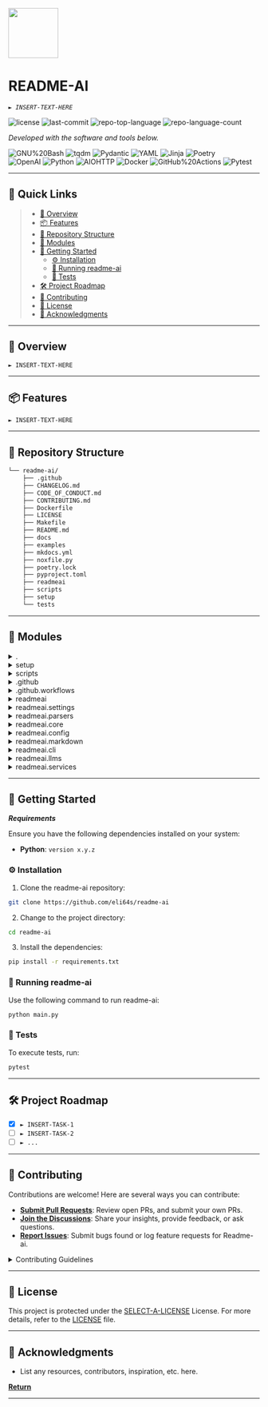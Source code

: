 <p align="left">
  <img src="https://cdn-icons-png.flaticon.com/512/6295/6295417.png" width="100" />
</p>
<p align="left">
    <h1 align="left">README-AI</h1>
</p>
<p align="left">
    <em><code>► INSERT-TEXT-HERE</code></em>
</p>
<p align="left">
	<img src="https://img.shields.io/github/license/eli64s/readme-ai?style=flat&color=0080ff" alt="license">
	<img src="https://img.shields.io/github/last-commit/eli64s/readme-ai?style=flat&logo=git&logoColor=white&color=0080ff" alt="last-commit">
	<img src="https://img.shields.io/github/languages/top/eli64s/readme-ai?style=flat&color=0080ff" alt="repo-top-language">
	<img src="https://img.shields.io/github/languages/count/eli64s/readme-ai?style=flat&color=0080ff" alt="repo-language-count">
<p>
<p align="left">
		<em>Developed with the software and tools below.</em>
</p>
<p align="left">
	<img src="https://img.shields.io/badge/GNU%20Bash-4EAA25.svg?style=flat&logo=GNU-Bash&logoColor=white" alt="GNU%20Bash">
	<img src="https://img.shields.io/badge/tqdm-FFC107.svg?style=flat&logo=tqdm&logoColor=black" alt="tqdm">
	<img src="https://img.shields.io/badge/Pydantic-E92063.svg?style=flat&logo=Pydantic&logoColor=white" alt="Pydantic">
	<img src="https://img.shields.io/badge/YAML-CB171E.svg?style=flat&logo=YAML&logoColor=white" alt="YAML">
	<img src="https://img.shields.io/badge/Jinja-B41717.svg?style=flat&logo=Jinja&logoColor=white" alt="Jinja">
	<img src="https://img.shields.io/badge/Poetry-60A5FA.svg?style=flat&logo=Poetry&logoColor=white" alt="Poetry">
	<br>
	<img src="https://img.shields.io/badge/OpenAI-412991.svg?style=flat&logo=OpenAI&logoColor=white" alt="OpenAI">
	<img src="https://img.shields.io/badge/Python-3776AB.svg?style=flat&logo=Python&logoColor=white" alt="Python">
	<img src="https://img.shields.io/badge/AIOHTTP-2C5BB4.svg?style=flat&logo=AIOHTTP&logoColor=white" alt="AIOHTTP">
	<img src="https://img.shields.io/badge/Docker-2496ED.svg?style=flat&logo=Docker&logoColor=white" alt="Docker">
	<img src="https://img.shields.io/badge/GitHub%20Actions-2088FF.svg?style=flat&logo=GitHub-Actions&logoColor=white" alt="GitHub%20Actions">
	<img src="https://img.shields.io/badge/Pytest-0A9EDC.svg?style=flat&logo=Pytest&logoColor=white" alt="Pytest">
</p>
<hr>

## 🔗 Quick Links

> - [📍 Overview](#-overview)
> - [📦 Features](#-features)
> - [📂 Repository Structure](#-repository-structure)
> - [🧩 Modules](#-modules)
> - [🚀 Getting Started](#-getting-started)
>   - [⚙️ Installation](#️-installation)
>   - [🤖 Running readme-ai](#-running-readme-ai)
>   - [🧪 Tests](#-tests)
> - [🛠 Project Roadmap](#-project-roadmap)
> - [🤝 Contributing](#-contributing)
> - [📄 License](#-license)
> - [👏 Acknowledgments](#-acknowledgments)

---

## 📍 Overview

<code>► INSERT-TEXT-HERE</code>

---

## 📦 Features

<code>► INSERT-TEXT-HERE</code>

---

## 📂 Repository Structure

```sh
└── readme-ai/
    ├── .github
    ├── CHANGELOG.md
    ├── CODE_OF_CONDUCT.md
    ├── CONTRIBUTING.md
    ├── Dockerfile
    ├── LICENSE
    ├── Makefile
    ├── README.md
    ├── docs
    ├── examples
    ├── mkdocs.yml
    ├── noxfile.py
    ├── poetry.lock
    ├── pyproject.toml
    ├── readmeai
    ├── scripts
    ├── setup
    └── tests
```

---

## 🧩 Modules

<details closed><summary>.</summary>

| File                                                                             | Summary                         |
| ---                                                                              | ---                             |
| [Dockerfile](https://github.com/eli64s/readme-ai/blob/master/Dockerfile)         | <code>► INSERT-TEXT-HERE</code> |
| [Makefile](https://github.com/eli64s/readme-ai/blob/master/Makefile)             | <code>► INSERT-TEXT-HERE</code> |
| [pyproject.toml](https://github.com/eli64s/readme-ai/blob/master/pyproject.toml) | <code>► INSERT-TEXT-HERE</code> |
| [poetry.lock](https://github.com/eli64s/readme-ai/blob/master/poetry.lock)       | <code>► INSERT-TEXT-HERE</code> |
| [noxfile.py](https://github.com/eli64s/readme-ai/blob/master/noxfile.py)         | <code>► INSERT-TEXT-HERE</code> |

</details>

<details closed><summary>setup</summary>

| File                                                                                       | Summary                         |
| ---                                                                                        | ---                             |
| [setup.sh](https://github.com/eli64s/readme-ai/blob/master/setup/setup.sh)                 | <code>► INSERT-TEXT-HERE</code> |
| [requirements.txt](https://github.com/eli64s/readme-ai/blob/master/setup/requirements.txt) | <code>► INSERT-TEXT-HERE</code> |
| [environment.yaml](https://github.com/eli64s/readme-ai/blob/master/setup/environment.yaml) | <code>► INSERT-TEXT-HERE</code> |

</details>

<details closed><summary>scripts</summary>

| File                                                                                 | Summary                         |
| ---                                                                                  | ---                             |
| [run_batch.sh](https://github.com/eli64s/readme-ai/blob/master/scripts/run_batch.sh) | <code>► INSERT-TEXT-HERE</code> |
| [pypi.sh](https://github.com/eli64s/readme-ai/blob/master/scripts/pypi.sh)           | <code>► INSERT-TEXT-HERE</code> |
| [clean.sh](https://github.com/eli64s/readme-ai/blob/master/scripts/clean.sh)         | <code>► INSERT-TEXT-HERE</code> |
| [test.sh](https://github.com/eli64s/readme-ai/blob/master/scripts/test.sh)           | <code>► INSERT-TEXT-HERE</code> |
| [docker.sh](https://github.com/eli64s/readme-ai/blob/master/scripts/docker.sh)       | <code>► INSERT-TEXT-HERE</code> |

</details>

<details closed><summary>.github</summary>

| File                                                                                               | Summary                         |
| ---                                                                                                | ---                             |
| [release-drafter.yml](https://github.com/eli64s/readme-ai/blob/master/.github/release-drafter.yml) | <code>► INSERT-TEXT-HERE</code> |

</details>

<details closed><summary>.github.workflows</summary>

| File                                                                                                           | Summary                         |
| ---                                                                                                            | ---                             |
| [coverage.yml](https://github.com/eli64s/readme-ai/blob/master/.github/workflows/coverage.yml)                 | <code>► INSERT-TEXT-HERE</code> |
| [release-pipeline.yml](https://github.com/eli64s/readme-ai/blob/master/.github/workflows/release-pipeline.yml) | <code>► INSERT-TEXT-HERE</code> |
| [release-drafter.yml](https://github.com/eli64s/readme-ai/blob/master/.github/workflows/release-drafter.yml)   | <code>► INSERT-TEXT-HERE</code> |

</details>

<details closed><summary>readmeai</summary>

| File                                                                                    | Summary                         |
| ---                                                                                     | ---                             |
| [app.py](https://github.com/eli64s/readme-ai/blob/master/readmeai/app.py)               | <code>► INSERT-TEXT-HERE</code> |
| [exceptions.py](https://github.com/eli64s/readme-ai/blob/master/readmeai/exceptions.py) | <code>► INSERT-TEXT-HERE</code> |

</details>

<details closed><summary>readmeai.settings</summary>

| File                                                                                                             | Summary                         |
| ---                                                                                                              | ---                             |
| [ignore_files.toml](https://github.com/eli64s/readme-ai/blob/master/readmeai/settings/ignore_files.toml)         | <code>► INSERT-TEXT-HERE</code> |
| [language_names.toml](https://github.com/eli64s/readme-ai/blob/master/readmeai/settings/language_names.toml)     | <code>► INSERT-TEXT-HERE</code> |
| [config.toml](https://github.com/eli64s/readme-ai/blob/master/readmeai/settings/config.toml)                     | <code>► INSERT-TEXT-HERE</code> |
| [dependency_files.toml](https://github.com/eli64s/readme-ai/blob/master/readmeai/settings/dependency_files.toml) | <code>► INSERT-TEXT-HERE</code> |
| [language_setup.toml](https://github.com/eli64s/readme-ai/blob/master/readmeai/settings/language_setup.toml)     | <code>► INSERT-TEXT-HERE</code> |

</details>

<details closed><summary>readmeai.parsers</summary>

| File                                                                                        | Summary                         |
| ---                                                                                         | ---                             |
| [registry.py](https://github.com/eli64s/readme-ai/blob/master/readmeai/parsers/registry.py) | <code>► INSERT-TEXT-HERE</code> |
| [docker.py](https://github.com/eli64s/readme-ai/blob/master/readmeai/parsers/docker.py)     | <code>► INSERT-TEXT-HERE</code> |
| [npm.py](https://github.com/eli64s/readme-ai/blob/master/readmeai/parsers/npm.py)           | <code>► INSERT-TEXT-HERE</code> |
| [cpp.py](https://github.com/eli64s/readme-ai/blob/master/readmeai/parsers/cpp.py)           | <code>► INSERT-TEXT-HERE</code> |
| [gradle.py](https://github.com/eli64s/readme-ai/blob/master/readmeai/parsers/gradle.py)     | <code>► INSERT-TEXT-HERE</code> |
| [swift.py](https://github.com/eli64s/readme-ai/blob/master/readmeai/parsers/swift.py)       | <code>► INSERT-TEXT-HERE</code> |
| [python.py](https://github.com/eli64s/readme-ai/blob/master/readmeai/parsers/python.py)     | <code>► INSERT-TEXT-HERE</code> |
| [go.py](https://github.com/eli64s/readme-ai/blob/master/readmeai/parsers/go.py)             | <code>► INSERT-TEXT-HERE</code> |
| [maven.py](https://github.com/eli64s/readme-ai/blob/master/readmeai/parsers/maven.py)       | <code>► INSERT-TEXT-HERE</code> |
| [rust.py](https://github.com/eli64s/readme-ai/blob/master/readmeai/parsers/rust.py)         | <code>► INSERT-TEXT-HERE</code> |

</details>

<details closed><summary>readmeai.core</summary>

| File                                                                                           | Summary                         |
| ---                                                                                            | ---                             |
| [preprocess.py](https://github.com/eli64s/readme-ai/blob/master/readmeai/core/preprocess.py)   | <code>► INSERT-TEXT-HERE</code> |
| [logger.py](https://github.com/eli64s/readme-ai/blob/master/readmeai/core/logger.py)           | <code>► INSERT-TEXT-HERE</code> |
| [factory.py](https://github.com/eli64s/readme-ai/blob/master/readmeai/core/factory.py)         | <code>► INSERT-TEXT-HERE</code> |
| [model.py](https://github.com/eli64s/readme-ai/blob/master/readmeai/core/model.py)             | <code>► INSERT-TEXT-HERE</code> |
| [base_parser.py](https://github.com/eli64s/readme-ai/blob/master/readmeai/core/base_parser.py) | <code>► INSERT-TEXT-HERE</code> |
| [utils.py](https://github.com/eli64s/readme-ai/blob/master/readmeai/core/utils.py)             | <code>► INSERT-TEXT-HERE</code> |

</details>

<details closed><summary>readmeai.config</summary>

| File                                                                                           | Summary                         |
| ---                                                                                            | ---                             |
| [enums.py](https://github.com/eli64s/readme-ai/blob/master/readmeai/config/enums.py)           | <code>► INSERT-TEXT-HERE</code> |
| [validators.py](https://github.com/eli64s/readme-ai/blob/master/readmeai/config/validators.py) | <code>► INSERT-TEXT-HERE</code> |
| [settings.py](https://github.com/eli64s/readme-ai/blob/master/readmeai/config/settings.py)     | <code>► INSERT-TEXT-HERE</code> |

</details>

<details closed><summary>readmeai.markdown</summary>

| File                                                                                             | Summary                         |
| ---                                                                                              | ---                             |
| [tree.py](https://github.com/eli64s/readme-ai/blob/master/readmeai/markdown/tree.py)             | <code>► INSERT-TEXT-HERE</code> |
| [builder.py](https://github.com/eli64s/readme-ai/blob/master/readmeai/markdown/builder.py)       | <code>► INSERT-TEXT-HERE</code> |
| [badges.py](https://github.com/eli64s/readme-ai/blob/master/readmeai/markdown/badges.py)         | <code>► INSERT-TEXT-HERE</code> |
| [tables.py](https://github.com/eli64s/readme-ai/blob/master/readmeai/markdown/tables.py)         | <code>► INSERT-TEXT-HERE</code> |
| [quickstart.py](https://github.com/eli64s/readme-ai/blob/master/readmeai/markdown/quickstart.py) | <code>► INSERT-TEXT-HERE</code> |

</details>

<details closed><summary>readmeai.cli</summary>

| File                                                                                    | Summary                         |
| ---                                                                                     | ---                             |
| [options.py](https://github.com/eli64s/readme-ai/blob/master/readmeai/cli/options.py)   | <code>► INSERT-TEXT-HERE</code> |
| [commands.py](https://github.com/eli64s/readme-ai/blob/master/readmeai/cli/commands.py) | <code>► INSERT-TEXT-HERE</code> |

</details>

<details closed><summary>readmeai.llms</summary>

| File                                                                                     | Summary                         |
| ---                                                                                      | ---                             |
| [cache.py](https://github.com/eli64s/readme-ai/blob/master/readmeai/llms/cache.py)       | <code>► INSERT-TEXT-HERE</code> |
| [prompts.py](https://github.com/eli64s/readme-ai/blob/master/readmeai/llms/prompts.py)   | <code>► INSERT-TEXT-HERE</code> |
| [tokenize.py](https://github.com/eli64s/readme-ai/blob/master/readmeai/llms/tokenize.py) | <code>► INSERT-TEXT-HERE</code> |

</details>

<details closed><summary>readmeai.services</summary>

| File                                                                                                 | Summary                         |
| ---                                                                                                  | ---                             |
| [git_metadata.py](https://github.com/eli64s/readme-ai/blob/master/readmeai/services/git_metadata.py) | <code>► INSERT-TEXT-HERE</code> |
| [git_utils.py](https://github.com/eli64s/readme-ai/blob/master/readmeai/services/git_utils.py)       | <code>► INSERT-TEXT-HERE</code> |

</details>

---

## 🚀 Getting Started

***Requirements***

Ensure you have the following dependencies installed on your system:

* **Python**: `version x.y.z`

### ⚙️ Installation

1. Clone the readme-ai repository:

```sh
git clone https://github.com/eli64s/readme-ai
```

2. Change to the project directory:

```sh
cd readme-ai
```

3. Install the dependencies:

```sh
pip install -r requirements.txt
```

### 🤖 Running readme-ai

Use the following command to run readme-ai:

```sh
python main.py
```

### 🧪 Tests

To execute tests, run:

```sh
pytest
```

---

## 🛠 Project Roadmap

- [X] `► INSERT-TASK-1`
- [ ] `► INSERT-TASK-2`
- [ ] `► ...`

---

## 🤝 Contributing

Contributions are welcome! Here are several ways you can contribute:

- **[Submit Pull Requests](https://github.com/eli64s/readme-ai/blob/main/CONTRIBUTING.md)**: Review open PRs, and submit your own PRs.
- **[Join the Discussions](https://github.com/eli64s/readme-ai/discussions)**: Share your insights, provide feedback, or ask questions.
- **[Report Issues](https://github.com/eli64s/readme-ai/issues)**: Submit bugs found or log feature requests for Readme-ai.

<details closed>
    <summary>Contributing Guidelines</summary>

1. **Fork the Repository**: Start by forking the project repository to your GitHub account.
2. **Clone Locally**: Clone the forked repository to your local machine using a Git client.
   ```sh
   git clone https://github.com/eli64s/readme-ai
   ```
3. **Create a New Branch**: Always work on a new branch, giving it a descriptive name.
   ```sh
   git checkout -b new-feature-x
   ```
4. **Make Your Changes**: Develop and test your changes locally.
5. **Commit Your Changes**: Commit with a clear message describing your updates.
   ```sh
   git commit -m 'Implemented new feature x.'
   ```
6. **Push to GitHub**: Push the changes to your forked repository.
   ```sh
   git push origin new-feature-x
   ```
7. **Submit a Pull Request**: Create a PR against the original project repository. Clearly describe the changes and their motivations.

Once your PR is reviewed and approved, it will be merged into the main branch.

</details>

---

## 📄 License

This project is protected under the [SELECT-A-LICENSE](https://choosealicense.com/licenses) License. For more details, refer to the [LICENSE](https://choosealicense.com/licenses/) file.

---

## 👏 Acknowledgments

- List any resources, contributors, inspiration, etc. here.

[**Return**](#-quick-links)

---
